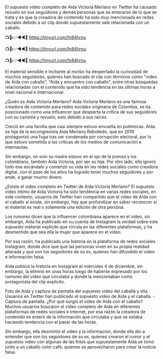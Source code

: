 El supuesto video completo de Aida Victoria Merlano en Twitter ha causado revuelo en sus seguidores y demás personas que se enteraron de lo que se trata y es que la creadora de contenido ha sido muy mencionada en redes sociales debido a un clip donde supuestamente sale relacionada con un caballo.

📺📱👉◄◄🔴  https://tinyurl.com/fn84hrnu

📺📱👉◄◄🔴  https://tinyurl.com/fn84hrnu

📺📱👉◄◄🔴  https://tinyurl.com/fn84hrnu


El material sensible e incitante al morbo ha despertado la curiosidad de muchos seguidores, quienes han buscado el clip con términos como "video de Aida con caballo", "Aida y encuentro con caballo", entre otras búsquedas relacionadas con el contenido que ha sido tendencia en las últimas horas a nivel nacional e internacional.

¿Quién es Aida Victoria Merlano?
Aida Victoria Merlano es una famosa creadora de contenido para redes sociales originaria de Colombia, se ha posicionado como una influencer que despierta la crítica de sus seguidores con su carisma y revuelo, esto debido a sus raíces.

Creció en una familia que casi siempre estuvo envuelta en polémicas. Aida es hija de la excongresista Aida Merlano Rebolledo, que en 2019 protagonizó una fuga tras ser condenada por corrupción electoral, por lo que estuvo sometida a las críticas de los medios de comunicación e internautas.

Sin embargo, no solo su madre estuvo en el ojo de la prensa y los colombiano, también Aida Victoria, por ser su hija. Por otro lado, ella ignoró todo ese escándalo y comenzó su vida en las redes sociales como creadora digital, con el paso de los años ha logrado tener muchos seguidores y por ende, a ganar mucho dinero.


¿Existe el video completo en Twitter de Aida Victoria Merlano?
El supuesto video íntimo de Aida Victoria ha sido tendencia en varias redes sociales, en este contexto, usuarios de Twitter han compartido que el video de Aida con el caballo si existe, sin embargo, hay que profundizar en saber reconocer si el material es real o solamente una edición de otra persona.

Los rumores dicen que la influencer colombiana aparece en el video, sin embargo, Aida ha publicado en su cuenta de Instagram la verdad sobre este supuesto material explícito que circula en las diferentes plataformas, y ha desmentido que sea ella la mujer que aparece en el video.

Por esa razón, ha publicado una historia en la plataforma de redes sociales Instagram, donde dice que que las personas viven en su propia realidad alterada y que son los seguidores de su ex, quienes han difundido el video e información falsa.

Aida publicó la historia en Instagram el miércoles 4 de diciembre, sin embargo, la eliminó en unas horas luego de haberse expresado por los rumores del video que circulaba y donde la mencionaban como protagonista del clip explícito.

Foto de Aida y captura de pantalla del supuesto video del caballa y ella.
Usuarios en Twitter han publicado el supuesto video de Aida y el caballa. -Captura de pantalla.
¿Por qué surgió el video de Aida con el caballo?
Muchos usuarios buscaron el video completo de Aida en diferentes plataformas de redes sociales e internet, por esa razón la creadora de contenido se enteró de la información que circulaba y que se estaba haciendo tendencia con el pasar de las horas.

Sin embargo, ella desmintió el video y la información, donde ella dio a entender que son los seguidores de su ex, quienes crearon el rumor y el supuesto video con algunas de las fotos que supuestamente Aida se tomó junto a un caballo color café, quienes se aprovecharon para crear la noticia falsa.
